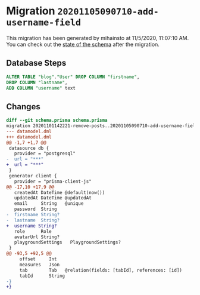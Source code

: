 # Migration `20201105090710-add-username-field`

This migration has been generated by mihainsto at 11/5/2020, 11:07:10 AM.
You can check out the [state of the schema](./schema.prisma) after the migration.

## Database Steps

```sql
ALTER TABLE "blog"."User" DROP COLUMN "firstname",
DROP COLUMN "lastname",
ADD COLUMN "username" text   
```

## Changes

```diff
diff --git schema.prisma schema.prisma
migration 20201101142221-remove-posts..20201105090710-add-username-field
--- datamodel.dml
+++ datamodel.dml
@@ -1,7 +1,7 @@
 datasource db {
   provider = "postgresql"
-  url = "***"
+  url = "***"
 }
 generator client {
   provider = "prisma-client-js"
@@ -17,10 +17,9 @@
   createdAt DateTime @default(now())
   updatedAt DateTime @updatedAt
   email     String   @unique
   password  String
-  firstname String?
-  lastname  String?
+  username String?
   role      Role
   avatarUrl String?
   playgroundSettings   PlaygroundSettings?
 }
@@ -93,5 +92,5 @@
     offset     Int
     measures   Json
     tab        Tab   @relation(fields: [tabId], references: [id])
     tabId      String
-}
+}
```


